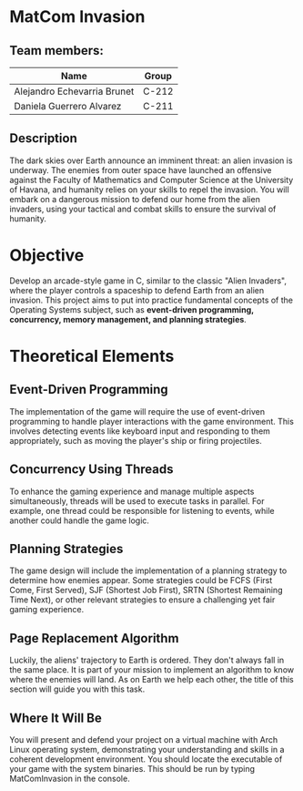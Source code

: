 # MatCom Invasion

## Team members:
|Name| Group |
|--|--|
|Alejandro Echevarria Brunet| C-212|
|Daniela Guerrero Alvarez| C-211|

## Description

The dark skies over Earth announce an imminent threat: an alien invasion is underway. The enemies from outer space have launched an offensive against the Faculty of Mathematics and Computer Science at the University of Havana, and humanity relies on your skills to repel the invasion. You will embark on a dangerous mission to defend our home from the alien invaders, using your tactical and combat skills to ensure the survival of humanity.

# Objective

Develop an arcade-style game in C, similar to the classic "Alien Invaders", where the player controls a spaceship to defend Earth from an alien invasion. This project aims to put into practice fundamental concepts of the Operating Systems subject, such as **event-driven programming, concurrency, memory management, and planning strategies**. 

# Theoretical Elements

## Event-Driven Programming

The implementation of the game will require the use of event-driven programming to handle player interactions with the game environment. This involves detecting events like keyboard input and responding to them appropriately, such as moving the player's ship or firing projectiles.

## Concurrency Using Threads

To enhance the gaming experience and manage multiple aspects simultaneously, threads will be used to execute tasks in parallel. For example, one thread could be responsible for listening to events, while another could handle the game logic.

## Planning Strategies

The game design will include the implementation of a planning strategy to determine how enemies appear. Some strategies could be FCFS (First Come, First Served), SJF (Shortest Job First), SRTN (Shortest Remaining Time Next), or other relevant strategies to ensure a challenging yet fair gaming experience.

## Page Replacement Algorithm

Luckily, the aliens' trajectory to Earth is ordered. They don't always fall in the same place. It is part of your mission to implement an algorithm to know where the enemies will land. As on Earth we help each other, the title of this section will guide you with this task.

## Where It Will Be

You will present and defend your project on a virtual machine with Arch Linux operating system, demonstrating your understanding and skills in a coherent development environment. You should locate the executable of your game with the system binaries. This should be run by typing MatComInvasion in the console.
